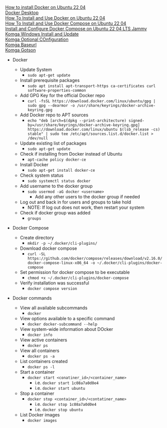 [How to install Docker on Ubuntu 22 04](https://linuxconfig.org/how-to-install-docker-on-ubuntu-22-04)<br />
[Docker Desktop](https://www.docker.com/products/docker-desktop)<br />
[How To Install and Use Docker on Ubuntu 22 04](https://www.digitalocean.com/community/tutorials/how-to-install-and-use-docker-on-ubuntu-22-04)<br />
[How To Install and Use Docker Compose on Ubuntu 22 04](https://digitalocean.com/community/tutorials/how-to-install-and-use-docker-compose-on-ubuntu-22-04)<br />
[Install and Configure Docker Compose on Ubuntu 22 04 LTS Jammy](https://www.how2shout.com/linux/install-and-configure-docker-compose-on-ubuntu-22-04-lts-jammy)<br />
[Komga Windows Install and Update](https://komga.org/installation/thirdparty.html#windows-installer-and-updater)<br />
[Komga Optional COnfiguration](https://komga.org/installation/configuration.html#optional-configuration)<br />
[Komga Baseurl](https://komga.org/installation/configuration.html#server-servlet-context-path-server-servlet-context-path-baseurl)<br />
[Komga Gotson](https://github.com/gotson/komga/issues/353)<br />

* Docker
  * Update System
    * `sudo apt-get update`
  * Install prerequisite packages
    * `sudo apt install apt-transport-https ca-certificates curl software-properties-common`
  * Add GPG Key for the official Docker repo
    * `curl -fsSL https://download.docker.com/linux/ubuntu/gpg | sudo gpg --dearmor -o /usr/share/keyrings/docker-archive-keyring.gpg`
  * Add Docker repo to APT sources
    * `echo "deb [arch=$(dpkg --print-architecture) signed-by=/usr/share/keyrings/docker-archive-keyring.gpg] https://download.docker.com/linux/ubuntu $(lsb_release -cs) stable" | sudo tee /etc/apt/sources.list.d/docker.list > /dev/null`
  * Update existing list of packages
    * `sudo apt-get update`
  * Check if installing from Docker instead of Ubuntu
    * `apt-cache policy docker-ce`
  * Install Docker
    * `sudo apt-get install docker-ce`
  * Check system status
    * `sudo systemctl status docker`
  * Add username to the docker group
    * `sudo usermod -aG docker <username>`
      * Add any other users to the docker group if needed
  * Log out and back in for users and groups to take hold
    * NOTE: If log out does not work, then restart your system
  * Check if docker group was added
    * `groups`
* Docker Compose
  * Create directory
    * `mkdir -p ~/.docker/cli-plugins/`
  * Download docker compose
    * `curl -SL https://github.com/docker/compose/releases/download/v2.16.0/docker-compose-linux-x86_64 -o ~/.docker/cli-plugins/docker-compose`
  * Set permission for docker compose to be executable
    * `chmod +x ~/.docker/cli-plugins/docker-compose`
  * Verify installation was successful
    * `docker compose version`

* Docker commands
  * View all available subcommands
    * `docker`
  * View options available to a specific command
    * `docker docker-subcommand --help`
  * View system-wide information about DOcker
    * `docker info`
  * View active containers
    * `docker ps`
  * View all containers
    * `docker ps -a`
  * List containers created
    * `docker ps -l`
  * Start a container
    * `docker start <conatiner_id>/<container_name>`
      * i.e. `docker start 1c08a7a0d0e4`
      * i.e. `docker start ubuntu`
  * Stop a container
    * `docker stop <container_id>/<contatiner_name>`
      * i.e. `docker stop 1c08a7a0d0e4`
      * i.e. `docker stop ubuntu`
  * List Docker images
    * `docker images`
